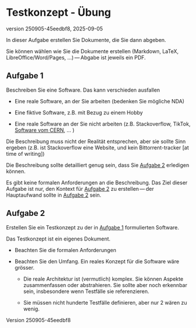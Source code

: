 <div id="header">

# Testkonzept - Übung

<div class="details">

<span id="revnumber">version 250905-45eedbf8,</span> <span id="revdate">2025-09-05</span>

</div>

</div>

<div id="content">

<div id="preamble">

<div class="sectionbody">

<div class="paragraph">

In dieser Aufgabe erstellen Sie Dokumente, die Sie dann abgeben.

</div>

<div class="paragraph">

Sie können wählen wie Sie die Dokumente erstellen (Markdown, LaTeX, LibreOffice/Word/Pages, …​) — Abgabe ist jeweils ein PDF.

</div>

</div>

</div>

<div class="sect1">

## Aufgabe 1

<div class="sectionbody">

<div class="paragraph">

Beschreiben Sie eine Software. Das kann verschieden ausfallen

</div>

<div class="ulist">

- Eine reale Software, an der Sie arbeiten (bedenken Sie mögliche NDA)

- Eine fiktive Software, z.B. mit Bezug zu einem Hobby

- Eine reale Software an der Sie nicht arbeiten (z.B. Stackoverflow, TikTok, [Software vom CERN](https://opensource.web.cern.ch/flagship-projects), …​ )

</div>

<div class="paragraph">

Die Beschreibung muss nicht der Realität entsprechen, aber sie sollte Sinn ergeben (z.B. ist Stackoverflow eine Website, und kein Bittorrent-tracker \[at time of writing\])

</div>

<div class="paragraph">

Die Beschreibung sollte detailliert genug sein, dass Sie [Aufgabe 2](#_aufgabe_2) erledigen können.

</div>

<div class="paragraph">

Es gibt keine formalen Anforderungen an die Beschreibung. Das Ziel dieser Aufgabe ist nur, den Kontext für [Aufgabe 2](#_aufgabe_2) zu erstellen — der Hauptaufwand sollte in [Aufgabe 2](#_aufgabe_2) sein.

</div>

</div>

</div>

<div class="sect1">

## Aufgabe 2

<div class="sectionbody">

<div class="paragraph">

Erstellen Sie ein Testkonzept zu der in [Aufgabe 1](#_aufgabe_1) formulierten Software.

</div>

<div class="paragraph">

Das Testkonzept ist ein eigenes Dokument.

</div>

<div class="ulist">

- Beachten Sie die formalen Anforderungen

- Beachten Sie den Umfang. Ein reales Konzept für die Software wäre grösser.

  <div class="ulist">

  - Die reale Architektur ist (vermutlich) komplex. Sie können Aspekte zusammenfassen oder abstrahieren. Sie sollte aber noch erkennbar sein, insbesondere wenn Testfälle sie referenzieren.

  - Sie müssen nicht hunderte Testfälle definieren, aber nur 2 wären zu wenig.

  </div>

</div>

</div>

</div>

</div>

<div id="footer">

<div id="footer-text">

Version 250905-45eedbf8  

</div>

</div>
